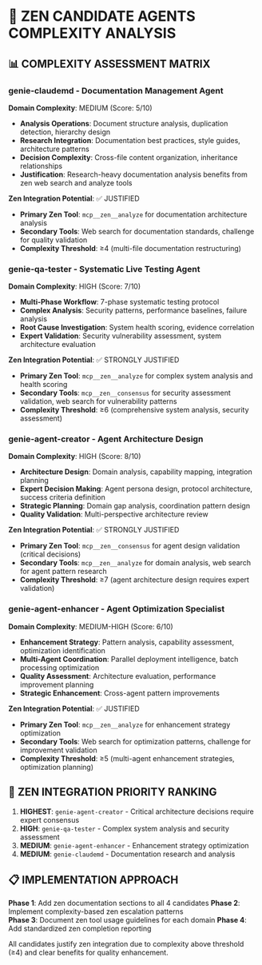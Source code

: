 # 🧠 ZEN CANDIDATE AGENTS COMPLEXITY ANALYSIS

## 📊 COMPLEXITY ASSESSMENT MATRIX

### **genie-claudemd** - Documentation Management Agent
**Domain Complexity**: MEDIUM (Score: 5/10)
- **Analysis Operations**: Document structure analysis, duplication detection, hierarchy design
- **Research Integration**: Documentation best practices, style guides, architecture patterns
- **Decision Complexity**: Cross-file content organization, inheritance relationships
- **Justification**: Research-heavy documentation analysis benefits from zen web search and analyze tools

**Zen Integration Potential**: ✅ JUSTIFIED
- **Primary Zen Tool**: `mcp__zen__analyze` for documentation architecture analysis
- **Secondary Tools**: Web search for documentation standards, challenge for quality validation
- **Complexity Threshold**: ≥4 (multi-file documentation restructuring)

### **genie-qa-tester** - Systematic Live Testing Agent  
**Domain Complexity**: HIGH (Score: 7/10)
- **Multi-Phase Workflow**: 7-phase systematic testing protocol
- **Complex Analysis**: Security patterns, performance baselines, failure analysis
- **Root Cause Investigation**: System health scoring, evidence correlation
- **Expert Validation**: Security vulnerability assessment, system architecture evaluation

**Zen Integration Potential**: ✅ STRONGLY JUSTIFIED
- **Primary Zen Tool**: `mcp__zen__analyze` for complex system analysis and health scoring
- **Secondary Tools**: `mcp__zen__consensus` for security assessment validation, web search for vulnerability patterns
- **Complexity Threshold**: ≥6 (comprehensive system analysis, security assessment)

### **genie-agent-creator** - Agent Architecture Design
**Domain Complexity**: HIGH (Score: 8/10)  
- **Architecture Design**: Domain analysis, capability mapping, integration planning
- **Expert Decision Making**: Agent persona design, protocol architecture, success criteria definition
- **Strategic Planning**: Domain gap analysis, coordination pattern design
- **Quality Validation**: Multi-perspective architecture review

**Zen Integration Potential**: ✅ STRONGLY JUSTIFIED
- **Primary Zen Tool**: `mcp__zen__consensus` for agent design validation (critical decisions)
- **Secondary Tools**: `mcp__zen__analyze` for domain analysis, web search for agent pattern research
- **Complexity Threshold**: ≥7 (agent architecture design requires expert validation)

### **genie-agent-enhancer** - Agent Optimization Specialist
**Domain Complexity**: MEDIUM-HIGH (Score: 6/10)
- **Enhancement Strategy**: Pattern analysis, capability assessment, optimization identification  
- **Multi-Agent Coordination**: Parallel deployment intelligence, batch processing optimization
- **Quality Assessment**: Architecture evaluation, performance improvement planning
- **Strategic Enhancement**: Cross-agent pattern improvements

**Zen Integration Potential**: ✅ JUSTIFIED
- **Primary Zen Tool**: `mcp__zen__analyze` for enhancement strategy optimization
- **Secondary Tools**: Web search for optimization patterns, challenge for improvement validation
- **Complexity Threshold**: ≥5 (multi-agent enhancement strategies, optimization planning)

## 🎯 ZEN INTEGRATION PRIORITY RANKING

1. **HIGHEST**: `genie-agent-creator` - Critical architecture decisions require expert consensus
2. **HIGH**: `genie-qa-tester` - Complex system analysis and security assessment
3. **MEDIUM**: `genie-agent-enhancer` - Enhancement strategy optimization
4. **MEDIUM**: `genie-claudemd` - Documentation research and analysis

## 📋 IMPLEMENTATION APPROACH

**Phase 1**: Add zen documentation sections to all 4 candidates
**Phase 2**: Implement complexity-based zen escalation patterns  
**Phase 3**: Document zen tool usage guidelines for each domain
**Phase 4**: Add standardized zen completion reporting

All candidates justify zen integration due to complexity above threshold (≥4) and clear benefits for quality enhancement.